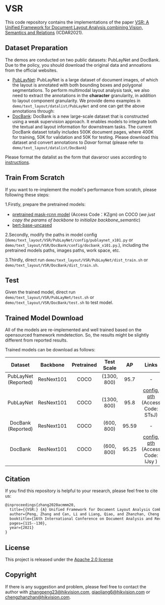 # VSR

This code repository contains the implementations of the paper [VSR:  A Unified Framework for Document Layout Analysis combining Vision, Semantics and Relations](https://arxiv.org/pdf/2105.06220.pdf) (ICDAR2021).

## Dataset Preparation

The demos are conducted on two public datasets: PubLayNet and DocBank. Due to the policy, you should download the original data and annoations from the official websites.
- [PubLayNet](https://github.com/ibm-aur-nlp/PubLayNet): PubLayNet is a large
 dataset of document images, of which the layout is annotated with both bounding boxes and polygonal segmentations. To perform multimodal layout analysis task, we also need to extract the annotations in the **character** granularity, in addition to layout component granularity. We provide demo examples in `demo/text_layout/datalist/PubLayNet` and one can get the above annotations through:
- [DocBank](https://github.com/doc-analysis/DocBank): DocBank is a new large-scale dataset that is constructed using a weak supervision approach. It enables models to integrate both the textual and layout information for downstream tasks. The current DocBank dataset totally includes 500K document pages, where 400K for training, 50K for validation and 50K for testing. Please download this dataset and convert annotations to *Davar* format (please refer to `demo/text_layout/datalist/DocBank`)

Please format the datalist as the form that davarocr uses according to [instructions](../datalist/readme.md).

## Train From Scratch

If you want to re-implement the model's performance from scratch, please following these steps:

1.Firstly, prepare the pretrained models:

-  [pretrained mask-rcnn model](https://one.hikvision.com/#/link/vpg0qc0rd7XuuB6GnckA) (Access Code：KZgm) on COCO (*we just copy the params of backbone to initialize backbone_semantic*)
-  [bert-base-uncased](https://huggingface.co/bert-base-uncased)

2.Secondly, modify the paths in model config (`demo/text_layout/VSR/PubLayNet/config/publaynet_x101.py` or `demo/text_layout/VSR/DocBank/config/docbank_x101.py`.), including the pretrained models paths, images paths, work space, etc. 

3.Thirdly, direct run `demo/text_layout/VSR/PubLayNet/dist_train.sh` or `demo/text_layout/VSR/DocBank/dist_train.sh`.

## Test

Given the trained model, direct run `demo/text_layout/VSR/PubLayNet/test.sh` or `demo/text_layout/VSR/DocBank/test.sh` to test model.

## Trained Model Download

All of the models are re-implemented and well trained based on the opensourced framework mmdetection. So, the results might be slightly different from reported results.

Trained models can be download as follows:

|  Dataset  |  Backbone  | Pretrained |  Test Scale  |  AP   |                           Links                             |
| :-------: | :--------: | :--------: | :---------: | :---: |  :----------------------------------------------------------: |
| PubLayNet (Reported) | ResNext101 |    COCO    | (1300, 800) | 95.7  |  - |
| PubLayNet | ResNext101 |    COCO    | (1300, 800) | 95.8     | [config](./PubLayNet/config/publaynet_x101.py), [pth](https://one.hikvision.com/#/link/kOpw0pJr3T4hloB2x6Kq) (Access Code: STsJ) |
|  DocBank (Reported) | ResNext101 |    COCO    | (600, 800)  |  95.59      |  - |
|  DocBank  | ResNext101 |    COCO    | (600, 800)  | 95.25  | [config](./DocBank/config/docbank_x101.py), [pth](https://one.hikvision.com/#/link/76YItjTJkFNFMC0VNEK9) (Access Code: lJsy ) |


## Citation

If you find this repository is helpful to your research, please feel free to cite us:

``` markdown
@inproceedings{zhang2020acmmm20,
  title={{VSR:} {A} Unified Framework for Document Layout Analysis Combining Vision, Semantics and Relations},
  author={Peng, Zhang and Can, Li and Liang, Qiao, and Zhanzhan, Cheng and Shiliang, Pu and Yi, Niu and Fei, Wu},
  booktitle={16th International Conference on Document Analysis and Recognition ({ICDAR})},
  pages={115--130},
  year={2021}
}
```

## License

This project is released under the [Apache 2.0 license](../../../davar_ocr/LICENSE)

## Copyright

If there is any suggestion and problem, please feel free to contact the author with zhangpeng23@hikvision.com, qiaoliang6@hikvision.com or chengzhanzhan@hikvision.com.